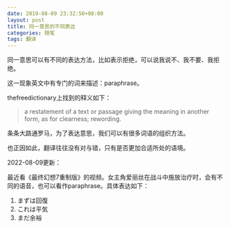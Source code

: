 ```yaml
---
date: 2019-08-09 23:32:50+08:00
layout: post
title: 同一意思的不同表达
categories: 随笔
tags: 翻译
---
```


同一意思可以有不同的表达方法，比如表示拒绝，可以说我说不、我不要、我拒绝。

这一现象英文中有专门的词来描述：paraphrase。

thefreedictionary上找到的释义如下：

>a restatement of a text or passage giving the meaning in another form, as for clearness; rewording. 

条条大路通罗马，为了表达意思，我们可以有很多词语的组织方法。

也正因如此，翻译往往没有对与错，只有是否更加合适所处的语境。

2022-08-09更新：

最近看《最终幻想7重制版》的视频。女主角爱丽丝在战斗中施放治疗时，会有不同的语音，也可以看作paraphrase。具体表达如下：

1. まずは回復
2. これは平気
3. まだ余裕


